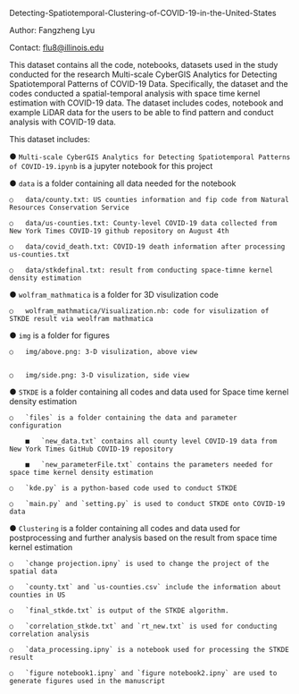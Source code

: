 Detecting-Spatiotemporal-Clustering-of-COVID-19-in-the-United-States

Author: Fangzheng Lyu

Contact: flu8@illinois.edu

This dataset contains all the code, notebooks, datasets used in the study conducted for the research Multi-scale CyberGIS Analytics for Detecting Spatiotemporal Patterns of COVID-19 Data. Specifically, the dataset and the codes conducted a spatial-temporal analysis with space time kernel estimation with COVID-19 data. The dataset includes codes, notebook and example LiDAR data for the users to be able to find pattern and conduct analysis with COVID-19 data.


This dataset includes:

●	`Multi-scale CyberGIS Analytics for Detecting Spatiotemporal Patterns of COVID-19.ipynb` is a jupyter notebook for this project

●	`data` is a folder containing all data needed for the notebook

	○	data/county.txt: US counties information and fip code from Natural Resources Conservation Service

	○	data/us-counties.txt: County-level COVID-19 data collected from New York Times COVID-19 github repository on August 4th

	○	data/covid_death.txt: COVID-19 death information after processing us-counties.txt

	○	data/stkdefinal.txt: result from conducting space-timne kernel density estimation


●	`wolfram_mathmatica` is a folder for 3D visulization code

	○	wolfram_mathmatica/Visualization.nb: code for visulization of STKDE result via weolfram mathmatica


●	`img` is a folder for figures

	○	img/above.png: 3-D visulization, above view


	○	img/side.png: 3-D visulization, side view

●	`STKDE` is a folder containing all codes and data used for Space time kernel density estimation

	○	`files` is a folder containing the data and parameter configuration
	
		■	`new_data.txt` contains all county level COVID-19 data from New York Times GitHub COVID-19 repository
		
		■	`new_parameterFile.txt` contains the parameters needed for space time kernel density estimation
		
	○	`kde.py` is a python-based code used to conduct STKDE
	
	○	`main.py` and `setting.py` is used to conduct STKDE onto COVID-19 data
	
●	`Clustering` is a folder containing all codes and data used for postprocessing and further analysis based on the result from space time kernel estimation 

	○	`change projection.ipny` is used to change the project of the spatial data
	
	○	`county.txt` and `us-counties.csv` include the information about counties in US
	
	○	`final_stkde.txt` is output of the STKDE algorithm.
	
	○	`correlation_stkde.txt` and `rt_new.txt` is used for conducting correlation analysis
	
	○	`data_processing.ipny` is a notebook used for processing the STKDE result
	
	○	`figure notebook1.ipny` and `figure notebook2.ipny` are used to generate figures used in the manuscript
